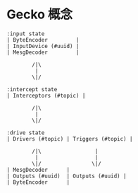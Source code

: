 # Gecko 概念

    :input state
    | ByteEncoder         | 
    | InputDevice (#uuid) |
    | MesgDecoder         |
    
            /|\
             |
            \|/
            
    :intercept state
    | Interceptors (#topic) |
    
            /|\
             |
            \|/
            
    :drive state
    | Drivers (#topic) | Triggers (#topic) |
    
            /|\                 |
             |                  |          
            \|/                \|/
    | MesgDecoder      |
    | Outputs (#uuid)  | Outputs (#uuid) |
    | ByteEncoder      |